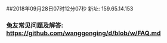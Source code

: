 ##2018年09月28日07时12分07秒 新址: 159.65.14.153
### 兔友常见问题及解答: https://github.com/wanggonging/d/blob/w/FAQ.md
